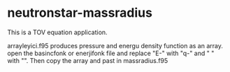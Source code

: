 # neutronstar-massradius

This is a TOV equation application. 

arrayleyici.f95 produces pressure and energu density function as an array. open the basincfonk or enerjifonk file and replace "E-" with "q-" and " " with "".
Then copy the array and past in massradius.f95
